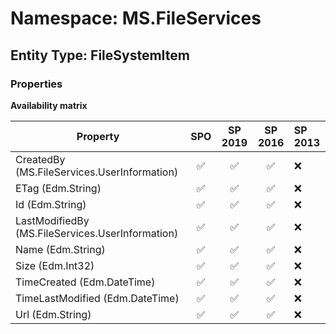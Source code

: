 # Namespace: MS.FileServices

## Entity Type: FileSystemItem

### Properties

**Availability matrix**

Property | SPO | SP 2019 | SP 2016 | SP 2013
----------|:---:|:-------:|:-------:|:-------
CreatedBy (MS.FileServices.UserInformation) | ✅ | ✅ | ✅ | ❌
ETag (Edm.String) | ✅ | ✅ | ✅ | ❌
Id (Edm.String) | ✅ | ✅ | ✅ | ❌
LastModifiedBy (MS.FileServices.UserInformation) | ✅ | ✅ | ✅ | ❌
Name (Edm.String) | ✅ | ✅ | ✅ | ❌
Size (Edm.Int32) | ✅ | ✅ | ✅ | ❌
TimeCreated (Edm.DateTime) | ✅ | ✅ | ✅ | ❌
TimeLastModified (Edm.DateTime) | ✅ | ✅ | ✅ | ❌
Url (Edm.String) | ✅ | ✅ | ✅ | ❌